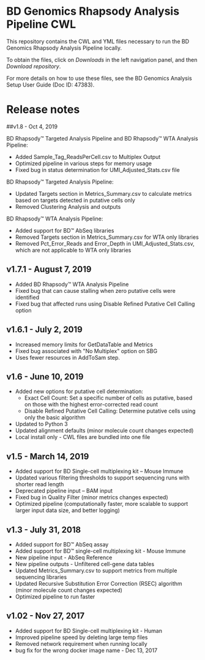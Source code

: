 # BD Genomics Rhapsody Analysis Pipeline CWL

This repository contains the CWL and YML files necessary to run the BD Genomics Rhapsody Analysis Pipeline locally.

To obtain the files, click on _Downloads_ in the left navigation panel, and then _Download repository_.

For more details on how to use these files, see the BD Genomics Analysis Setup User Guide (Doc ID: 47383).

# Release notes

##v1.8 - Oct 4, 2019

BD Rhapsody™ Targeted Analysis Pipeline and BD Rhapsody™ WTA Analysis Pipeline:
- Added Sample_Tag_ReadsPerCell.csv to Multiplex Output
- Optimized pipeline in various steps for memory usage
- Fixed bug in status determination for UMI_Adjusted_Stats.csv file

BD Rhapsody™ Targeted Analysis Pipeline:
- Updated Targets section in Metrics_Summary.csv to calculate metrics based on targets detected in putative cells only
- Removed Clustering Analysis and outputs 

BD Rhapsody™ WTA Analysis Pipeline:
- Added support for BD™ AbSeq libraries
- Removed Targets section in Metrics_Summary.csv for WTA only libraries
- Removed Pct_Error_Reads and Error_Depth in UMI_Adjusted_Stats.csv, which are not applicable to WTA only libraries


## v1.7.1 - August 7, 2019
- Added BD Rhapsody™ WTA Analysis Pipeline
- Fixed bug that can cause stalling when zero putative cells were identified
- Fixed bug that affected runs using Disable Refined Putative Cell Calling option

## v1.6.1 - July 2, 2019
- Increased memory limits for GetDataTable and Metrics
- Fixed bug associated with "No Multiplex" option on SBG
- Uses fewer resources in AddToSam step.
 
## v1.6 - June 10, 2019
- Added new options for putative cell determination:
  - Exact Cell Count: Set a specific number of cells as putative, based on those with the highest error-corrected read count
  - Disable Refined Putative Cell Calling: Determine putative cells using only the basic algorithm
- Updated to Python 3
- Updated alignment defaults (minor molecule count changes expected)
- Local install only - CWL files are bundled into one file

## v1.5 - March 14, 2019
- Added support for BD Single-cell multiplexing kit – Mouse Immune
- Updated various filtering thresholds to support sequencing runs with shorter read length
- Deprecated pipeline input – BAM input
- Fixed bug in Quality Filter (minor metrics changes expected)
- Optimized pipeline (computationally faster, more scalable to support larger input data size, and better logging)

## v1.3 - July 31, 2018
- Added support for BD™ AbSeq assay
- Added support for BD™ single-cell multiplexing kit - Mouse Immune
- New pipeline input - AbSeq Reference
- New pipeline outputs - Unfiltered cell-gene data tables
- Updated Metrics_Summary.csv to support metrics from multiple sequencing libraries
- Updated Recursive Substitution Error Correction (RSEC) algorithm (minor molecule count changes expected)
- Optimized pipeline to run faster

## v1.02  - Nov 27, 2017
- Added support for BD Single-cell multiplexing kit - Human
- Improved pipeline speed by deleting large temp files
- Removed network requirement when running locally
- bug fix for the wrong docker image name - Dec 13, 2017
